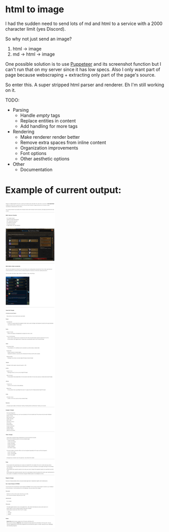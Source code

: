 # html to image

I had the sudden need to send lots of md and html
to a service with a 2000 character limit (yes Discord).

So why not just send an image?
1. html -> image
2. md -> html -> image

One possible solution is to use [Puppeteer](https://github.com/GoogleChrome/puppeteer) and its screenshot function but I can't run that on my server since it has low specs. Also I only want part of page because webscraping + extracting only part of the page's source.

So enter this. A super stripped html parser and renderer. Eh I'm still working on it.

TODO:
* Parsing
    * Handle *empty* tags
    * Replace entities in content
    * Add handling for more tags
* Rendering
    * Make renderer render better
    * Remove extra spaces from inline content
    * Organization improvements
    * Font options
    * Other aesthetic options
* Other
    * Documentation

# Example of current output:
![test](tests/test59-03.html.jpg)
